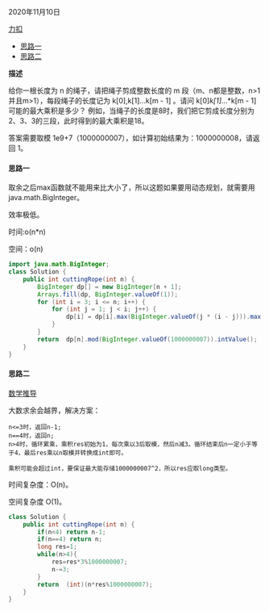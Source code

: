 2020年11月10日

[力扣](https://leetcode-cn.com/problems/jian-sheng-zi-ii-lcof/)

- [思路一](#思路一)
- [思路二](#思路二)

**描述**

给你一根长度为 n 的绳子，请把绳子剪成整数长度的 m 段（m、n都是整数，n>1并且m>1），每段绳子的长度记为 k[0],k[1]...k[m - 1] 。请问 k[0]*k[1]*...*k[m - 1] 可能的最大乘积是多少？
例如，当绳子的长度是8时，我们把它剪成长度分别为2、3、3的三段，此时得到的最大乘积是18。

答案需要取模 1e9+7（1000000007），如计算初始结果为：1000000008，请返回 1。

#### 思路一

取余之后max函数就不能用来比大小了，所以这题如果要用动态规划，就需要用java.math.BigInteger。

效率极低。

时间:o(n*n)

空间：o(n)
```java
import java.math.BigInteger;
class Solution {
    public int cuttingRope(int n) {
        BigInteger dp[] = new BigInteger[n + 1];
        Arrays.fill(dp, BigInteger.valueOf(1));
        for (int i = 3; i <= n; i++) {
            for (int j = 1; j < i; j++) {
                dp[i] = dp[i].max(BigInteger.valueOf(j * (i - j))).max(dp[i - j].multiply(BigInteger.valueOf(j)));
            }
        }
        return  dp[n].mod(BigInteger.valueOf(1000000007)).intValue();
    }
}
```

#### 思路二

[数学推导](https://leetcode-cn.com/problems/jian-sheng-zi-ii-lcof/solution/mian-shi-ti-14-ii-jian-sheng-zi-iitan-xin-er-fen-f/)

大数求余会越界，解决方案：
```
n<=3时，返回n-1;
n==4时，返回n;
n>4时，循环累乘，乘积res初始为1，每次乘以3后取模，然后n减3。循环结束后n一定小于等于4，最后res乘以n取模并转换成int即可。

乘积可能会超过int，要保证最大能存储1000000007^2，所以res应取long类型。
```

时间复杂度：O(n)。

空间复杂度 O(1)。
```java
class Solution {
    public int cuttingRope(int n) {
        if(n<4) return n-1;
        if(n==4) return n;
        long res=1;
        while(n>4){
            res=res*3%1000000007;
            n-=3;
        }
        return  (int)(n*res%1000000007);
    }
}
```
